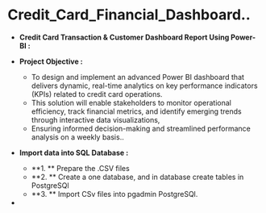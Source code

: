 # **Credit_Card_Financial_Dashboard..**

- **Credit Card Transaction & Customer Dashboard Report Using Power-BI :**

- **Project Objective :**
  
  - To design and implement an advanced Power BI dashboard that delivers dynamic, real-time analytics on key performance indicators (KPIs) related to credit card operations.
  - This solution will enable stakeholders to monitor operational efficiency, track financial metrics, and identify emerging trends through interactive data visualizations,
  - Ensuring informed decision-making and streamlined performance analysis on a weekly basis..

- **Import data into SQL Database :**

  - **1. ** Prepare the .CSV files
  - **2. ** Create a one database, and in database create tables in PostgreSQl
  - **3. ** Import CSv files into pgadmin PostgreSQl.
 
- 
